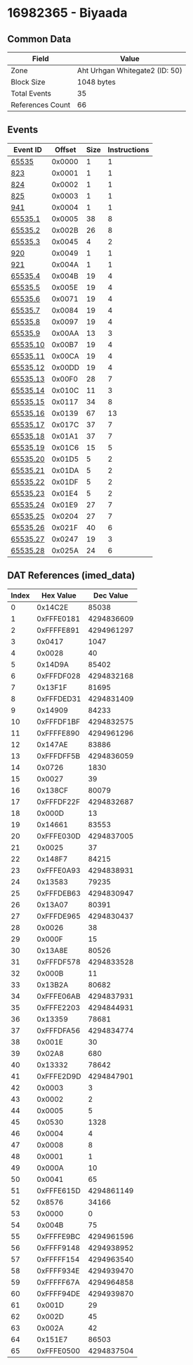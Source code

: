 # 16982365 - Biyaada

## Common Data

| Field            | Value                          |
|------------------|--------------------------------|
| Zone             | Aht Urhgan Whitegate2 (ID: 50) |
| Block Size       | 1048 bytes                     |
| Total Events     | 35                             |
| References Count | 66                             |

## Events

| Event ID                  | Offset   |   Size |   Instructions |
|---------------------------|----------|--------|----------------|
| [65535](./65535.md)       | 0x0000   |      1 |              1 |
| [823](./823.md)           | 0x0001   |      1 |              1 |
| [824](./824.md)           | 0x0002   |      1 |              1 |
| [825](./825.md)           | 0x0003   |      1 |              1 |
| [941](./941.md)           | 0x0004   |      1 |              1 |
| [65535.1](./65535.1.md)   | 0x0005   |     38 |              8 |
| [65535.2](./65535.2.md)   | 0x002B   |     26 |              8 |
| [65535.3](./65535.3.md)   | 0x0045   |      4 |              2 |
| [920](./920.md)           | 0x0049   |      1 |              1 |
| [921](./921.md)           | 0x004A   |      1 |              1 |
| [65535.4](./65535.4.md)   | 0x004B   |     19 |              4 |
| [65535.5](./65535.5.md)   | 0x005E   |     19 |              4 |
| [65535.6](./65535.6.md)   | 0x0071   |     19 |              4 |
| [65535.7](./65535.7.md)   | 0x0084   |     19 |              4 |
| [65535.8](./65535.8.md)   | 0x0097   |     19 |              4 |
| [65535.9](./65535.9.md)   | 0x00AA   |     13 |              3 |
| [65535.10](./65535.10.md) | 0x00B7   |     19 |              4 |
| [65535.11](./65535.11.md) | 0x00CA   |     19 |              4 |
| [65535.12](./65535.12.md) | 0x00DD   |     19 |              4 |
| [65535.13](./65535.13.md) | 0x00F0   |     28 |              7 |
| [65535.14](./65535.14.md) | 0x010C   |     11 |              3 |
| [65535.15](./65535.15.md) | 0x0117   |     34 |              8 |
| [65535.16](./65535.16.md) | 0x0139   |     67 |             13 |
| [65535.17](./65535.17.md) | 0x017C   |     37 |              7 |
| [65535.18](./65535.18.md) | 0x01A1   |     37 |              7 |
| [65535.19](./65535.19.md) | 0x01C6   |     15 |              5 |
| [65535.20](./65535.20.md) | 0x01D5   |      5 |              2 |
| [65535.21](./65535.21.md) | 0x01DA   |      5 |              2 |
| [65535.22](./65535.22.md) | 0x01DF   |      5 |              2 |
| [65535.23](./65535.23.md) | 0x01E4   |      5 |              2 |
| [65535.24](./65535.24.md) | 0x01E9   |     27 |              7 |
| [65535.25](./65535.25.md) | 0x0204   |     27 |              7 |
| [65535.26](./65535.26.md) | 0x021F   |     40 |              6 |
| [65535.27](./65535.27.md) | 0x0247   |     19 |              3 |
| [65535.28](./65535.28.md) | 0x025A   |     24 |              6 |

## DAT References (imed_data)

|   Index | Hex Value   |   Dec Value |
|---------|-------------|-------------|
|       0 | 0x14C2E     |       85038 |
|       1 | 0xFFFE0181  |  4294836609 |
|       2 | 0xFFFFE891  |  4294961297 |
|       3 | 0x0417      |        1047 |
|       4 | 0x0028      |          40 |
|       5 | 0x14D9A     |       85402 |
|       6 | 0xFFFDF028  |  4294832168 |
|       7 | 0x13F1F     |       81695 |
|       8 | 0xFFFDED31  |  4294831409 |
|       9 | 0x14909     |       84233 |
|      10 | 0xFFFDF1BF  |  4294832575 |
|      11 | 0xFFFFE890  |  4294961296 |
|      12 | 0x147AE     |       83886 |
|      13 | 0xFFFDFF5B  |  4294836059 |
|      14 | 0x0726      |        1830 |
|      15 | 0x0027      |          39 |
|      16 | 0x138CF     |       80079 |
|      17 | 0xFFFDF22F  |  4294832687 |
|      18 | 0x000D      |          13 |
|      19 | 0x14661     |       83553 |
|      20 | 0xFFFE030D  |  4294837005 |
|      21 | 0x0025      |          37 |
|      22 | 0x148F7     |       84215 |
|      23 | 0xFFFE0A93  |  4294838931 |
|      24 | 0x13583     |       79235 |
|      25 | 0xFFFDEB63  |  4294830947 |
|      26 | 0x13A07     |       80391 |
|      27 | 0xFFFDE965  |  4294830437 |
|      28 | 0x0026      |          38 |
|      29 | 0x000F      |          15 |
|      30 | 0x13A8E     |       80526 |
|      31 | 0xFFFDF578  |  4294833528 |
|      32 | 0x000B      |          11 |
|      33 | 0x13B2A     |       80682 |
|      34 | 0xFFFE06AB  |  4294837931 |
|      35 | 0xFFFE2203  |  4294844931 |
|      36 | 0x13359     |       78681 |
|      37 | 0xFFFDFA56  |  4294834774 |
|      38 | 0x001E      |          30 |
|      39 | 0x02A8      |         680 |
|      40 | 0x13332     |       78642 |
|      41 | 0xFFFE2D9D  |  4294847901 |
|      42 | 0x0003      |           3 |
|      43 | 0x0002      |           2 |
|      44 | 0x0005      |           5 |
|      45 | 0x0530      |        1328 |
|      46 | 0x0004      |           4 |
|      47 | 0x0008      |           8 |
|      48 | 0x0001      |           1 |
|      49 | 0x000A      |          10 |
|      50 | 0x0041      |          65 |
|      51 | 0xFFFE615D  |  4294861149 |
|      52 | 0x8576      |       34166 |
|      53 | 0x0000      |           0 |
|      54 | 0x004B      |          75 |
|      55 | 0xFFFFE9BC  |  4294961596 |
|      56 | 0xFFFF9148  |  4294938952 |
|      57 | 0xFFFFF154  |  4294963540 |
|      58 | 0xFFFF934E  |  4294939470 |
|      59 | 0xFFFFF67A  |  4294964858 |
|      60 | 0xFFFF94DE  |  4294939870 |
|      61 | 0x001D      |          29 |
|      62 | 0x002D      |          45 |
|      63 | 0x002A      |          42 |
|      64 | 0x151E7     |       86503 |
|      65 | 0xFFFE0500  |  4294837504 |
